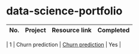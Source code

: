 # data-science-portfolio

|No.    | Project    | Resource link    | Completed   |
| ----- | ---------- | ---------------- | :---------: |

| 1 | Churn prediction |  [Churn prediction](https://github.com/TarantinoDaniele/data-science-portfolio/tree/main/01_Churn_prediction)  | Yes   |
